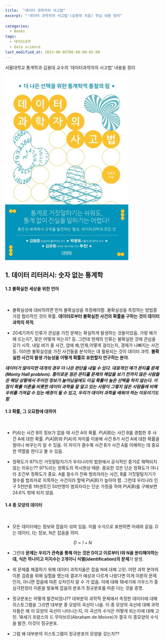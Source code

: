 ```yaml
---
title:  "데이터 과학자의 사고법"
excerpt: "'데이터 과학자의 사고법'(김용대 지음) 주요 내용 정리"

categories:
  - Books
tags:
  - 데이터과학
  - data science
last_modified_at: 2023-08-05T08:06:00-05:00
---
```


서울대학교 통계학과 김용대 교수의 '데이터과학자의 사고법' 내용을 정리 

![](https://github.com/dswcrispr/dswcrispr.github.io/blob/master/assets/images/books/datasci/datasci.jpg?raw=true)


 

## 1. 데이터 리터러시: 숫자 없는 통계학

#### 1.2 불확실한 세상을 위한 언어    
<br>

- 불확실성에 대비하려면 먼저 불확실성을 측정해야함. 불확실성을 측정하는 방법중 가장 합리적인 것이 확률. **데이터로부터 불확실한 사건의 확률을 구하는 것이 데이터과학의 목적**.

- 20세기까지 인류가 관심을 가진 문제는 확실하게 발생하는 것들이었음. 가령 해가 왜 뜨는지?, 꽃은 어떻게 피는지? 등. 그런데 현재의 인류는 불확실한 것에 관심을 갖기 시작. 내일 비가 올 사건, 암에 왜,언제,어떻게 걸리는지, 경제가 나빠지는 사건 등. 이러한 불확실성을 가진 사건들을 분석하는 데 활용되는 것이 데이터 과학. **불확실한 사건의 발생 가능성을 어떻게 확률로 표현할지 연구하는 분야**.

***데이터가 많아지면 대개의 경우 더 나은 판단을 내릴 수 있다. 대표적인 예가 몬티홀 문제(Monty Hall problem). 흥미로운 점은 몬티홀 문제의 해답을 보기 전까지 많은 사람들은 해당 상황에서 주어진 정보가 늘어났음에도 이길 확률이 높은 선택을 하지 않는다. 이 점이 확률 이론을 비롯한 데이터 과학을 잘 알고 있는 사람이 그렇지 않은 사람들에 비해 우위를 가져갈 수 있는 배경이 될 수 있고, 우리가 데이터 과학을 배워야 하는 이유이기도 함***

#### 1.3 확률, 그 오묘함에 대하여    
<br>

- $P(A)$는 사건 B의 정보가 없을 때 사건 A의 확률. $P(A \vert B)$는 사건 B를 경험한 후 사건 A에 대한 확률. $P(A \vert B)$와 $P(A)$의 차이를 이용해 사건 B가 사건 A에 대한 확률을 얼마나 바꾸는지 알 수 있음. 이 차이가 클수록 사건 B가 사건 A를 이해하는 데 중요한 역할을 한다고 볼 수 있음. 

- 정확도가 97%인 거짓말탐지기가 우리나라의 법원에서 공식적인 증거로 채택되지 않는 이유는?? 97%라는 정확도의 착시현상 때문. 중요한 것은 단순 정확도가 아니라 조건부 정확도가 중요. A를 철수가 진짜 범죄자라는 사건, B를 거짓말탐지기가 철수를 범죄자로 지목하는 사건이라 할때 $P(A \vert B)$가 높아야 함. 그런데 우리나라 인구 5천만중 1퍼센트인 50만명이 범죄자라는 단순 가정을 하여 $P(A \vert B)$를 구해보면 24.6% 밖에 되지 않음. 

#### 1.4 종 모양의 데이터    
<br>

- 모든 데이터에는 정보와 잡음이 섞여 있음. 이를 수식으로 표현하면 아래와 같음. D는 데이터, I는 정보, N은 잡음을 의미.

$$
D = I + N
$$

- 그런데 **문제는 우리가 관측을 통해 아는 것은 D이고 이로부터 I와 N을 분리해야하는데, 식은 하나이고 미지수는 2개이니 식별(identification)의 문제**가 발생. 

- 위 문제를 해결하기 위해 데이터 과학자들은 잡음 N에 대해 고민. 어떤 과학 분야의 이론 검증을 위해 실험을 했는데 결과가 예상과 다르게 나왔다면 이게 이론의 문제인지, 아니면 잡음에 따른 오차인지 알 수 가 없음. 이에 대해 18세기에 가우스가 중심극한정리 이론을 발표해 잡음의 분포가 정규분포를 따른 다는 것을 증명.

- 정규분포는 어떻게 발견되었나?? 대부분의 과학적 문제에서 측정한 데이터에 대해 히스토그램을 그리면 대부분 종 모양의 곡선이 나옴. 이 종 모양의 곡선에 대해 과학자들은 왜 이 모양의 곡선이 나타나는지, 이 곡선의 수식은 어떻게 되는지에 대해 고민. 18세기 프랑스의 드 무아브르(Abraham de Moivre)가 결국 이 종모양의 수식을 발견. 이것이 정규분포. 

- 그럼 왜 대부분의 히스토그램이 정규분포의 모양을 갖는지??